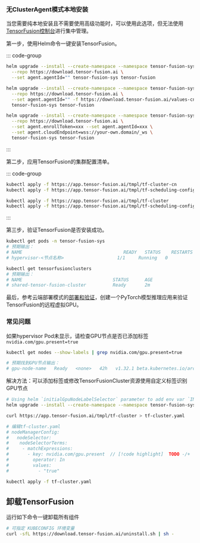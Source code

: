 ### 无ClusterAgent模式本地安装

当您需要纯本地安装且不需要使用高级功能时，可以使用此选项，但无法使用[TensorFusion控制台](https://app.tensor-fusion.ai/workbench)进行集中管理。

第一步，使用Helm命令一键安装TensorFusion。

::: code-group

```bash [国际网络]
helm upgrade --install --create-namespace --namespace tensor-fusion-sys \
  --repo https://download.tensor-fusion.ai \
  --set agent.agentId="" tensor-fusion-sys tensor-fusion
```

```bash [中国大陆网络]
helm upgrade --install --create-namespace --namespace tensor-fusion-sys \
  --repo https://download.tensor-fusion.ai \
  --set agent.agentId="" -f https://download.tensor-fusion.ai/values-cn.yaml \
  tensor-fusion-sys tensor-fusion
```

```bash [私有化部署控制台的企业用户]
helm upgrade --install --create-namespace --namespace tensor-fusion-sys \
  --repo https://download.tensor-fusion.ai \
  --set agent.enrollToken=xxx --set agent.agentId=xxx \
  --set agent.cloudEndpoint=wss://your-own.domain/_ws \
  tensor-fusion-sys tensor-fusion
```

:::

第二步，应用TensorFusion的集群配置清单。

::: code-group

```bash [中国大陆网络]
kubectl apply -f https://app.tensor-fusion.ai/tmpl/tf-cluster-cn
kubectl apply -f https://app.tensor-fusion.ai/tmpl/tf-scheduling-config
```

```bash [国际网络]
kubectl apply -f https://app.tensor-fusion.ai/tmpl/tf-cluster
kubectl apply -f https://app.tensor-fusion.ai/tmpl/tf-scheduling-config
```

:::

第三步，验证TensorFusion是否安装成功。

```bash
kubectl get pods -n tensor-fusion-sys
# 预期输出：
# NAME                                      READY   STATUS    RESTARTS   AGE
# hypervisor-<节点名称>                    1/1     Running   0          2m

kubectl get tensorfusionclusters
# 预期输出：
# NAME                                  STATUS      AGE
# shared-tensor-fusion-cluster          Ready       2m
```

最后，参考云端部署模式的[部署和验证](/zh/guide/getting-started/deployment-k8s#step-3-deploy-and-verify-tensorfusion)，创建一个PyTorch模型推理应用来验证TensorFusion的远程虚拟GPU。

### 常见问题

如果hypervisor Pod未显示，请检查GPU节点是否已添加标签`nvidia.com/gpu.present=true`

```bash
kubectl get nodes --show-labels | grep nvidia.com/gpu.present=true

# 预期找到GPU节点输出：
# gpu-node-name   Ready   <none>   42h   v1.32.1 beta.kubernetes.io/arch=amd64,...,kubernetes.io/os=linux,nvidia.com/gpu.present=true
```

解决方法：可以添加标签或修改TensorFusionCluster资源使用自定义标签识别GPU节点

```bash
# Using helm `initialGpuNodeLabelSelector` parameter to add env var `INITIAL_GPU_NODE_LABEL_SELECTOR` to tensor-fusion-operator:
helm upgrade --install --create-namespace --namespace tensor-fusion-sys --repo https://download.tensor-fusion.ai --set agent.agentId="" --set initialGpuNodeLabelSelector="your-own-gpu-label-key=value" tensor-fusion-sys tensor-fusion
```

```bash
curl https://app.tensor-fusion.ai/tmpl/tf-cluster > tf-cluster.yaml

# 编辑tf-cluster.yaml
# nodeManagerConfig:
#   nodeSelector:
#    nodeSelectorTerms: 
#     - matchExpressions:
#       - key: nvidia.com/gpu.present  // [!code highlight]  TODO -/+
#         operator: In
#         values:
#           - "true"

kubectl apply -f tf-cluster.yaml
```

## 卸载TensorFusion

运行如下命令一键卸载所有组件

```bash
# 可指定 KUBECONFIG 环境变量
curl -sfL https://download.tensor-fusion.ai/uninstall.sh | sh -
```